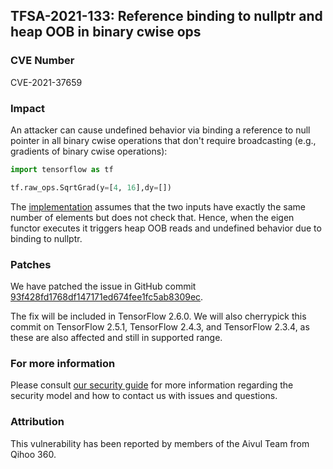## TFSA-2021-133: Reference binding to nullptr and heap OOB in binary cwise ops

### CVE Number
CVE-2021-37659

### Impact
An attacker can cause undefined behavior via binding a reference to null pointer
in all binary cwise operations that don't require broadcasting (e.g., gradients
of binary cwise operations):

```python
import tensorflow as tf

tf.raw_ops.SqrtGrad(y=[4, 16],dy=[])
```

The
[implementation](https://github.com/galeone/tensorflow/blob/84d053187cb80d975ef2b9684d4b61981bca0c41/tensorflow/core/kernels/cwise_ops_common.h#L264)
assumes that the two inputs have exactly the same number of elements but does
not check that. Hence, when the eigen functor executes it triggers heap OOB
reads and undefined behavior due to binding to nullptr.

### Patches
We have patched the issue in GitHub commit
[93f428fd1768df147171ed674fee1fc5ab8309ec](https://github.com/galeone/tensorflow/commit/93f428fd1768df147171ed674fee1fc5ab8309ec).

The fix will be included in TensorFlow 2.6.0. We will also cherrypick this
commit on TensorFlow 2.5.1, TensorFlow 2.4.3, and TensorFlow 2.3.4, as these are
also affected and still in supported range.

### For more information
Please consult [our security
guide](https://github.com/galeone/tensorflow/blob/master/SECURITY.md) for
more information regarding the security model and how to contact us with issues
and questions.

### Attribution
This vulnerability has been reported by members of the Aivul Team from Qihoo
360.

